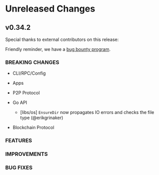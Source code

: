 # Unreleased Changes

## v0.34.2

Special thanks to external contributors on this release:

Friendly reminder, we have a [bug bounty program](https://hackerone.com/tendermint).

### BREAKING CHANGES

- CLI/RPC/Config

- Apps

- P2P Protocol

- Go API
  - [libs/os] `EnsureDir` now propagates IO errors and checks the file type (@erikgrinaker)

- Blockchain Protocol

### FEATURES

### IMPROVEMENTS

### BUG FIXES


